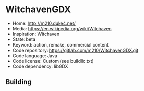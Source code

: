 # WitchavenGDX

- Home: http://m210.duke4.net/
- Media: https://en.wikipedia.org/wiki/Witchaven
- Inspiration: Witchaven
- State: beta
- Keyword: action, remake, commercial content
- Code repository: https://gitlab.com/m210/WitchavenGDX.git
- Code language: Java
- Code license: Custom (see buildlic.txt)
- Code dependency: libGDX

## Building

